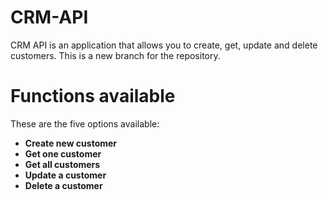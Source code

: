 # CRM-API
CRM API is an application that allows you to create, get, update and delete customers.
This is a new branch for the repository.

# Functions available
These are the five options available:
- **Create new customer**
- **Get one customer**
- **Get all customers**
- **Update a customer**
- **Delete a customer**
